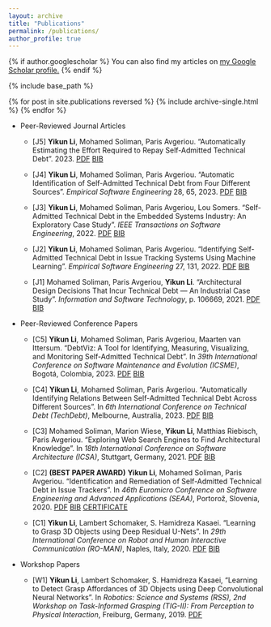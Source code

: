 ```yaml
---
layout: archive
title: "Publications"
permalink: /publications/
author_profile: true
---
```


{% if author.googlescholar %}
  You can also find my articles on <u><a href="{{author.googlescholar}}">my Google Scholar profile</a>.</u>
{% endif %}

{% include base_path %}

{% for post in site.publications reversed %}
  {% include archive-single.html %}
{% endfor %}

* Peer-Reviewed Journal Articles
    * [J5] **Yikun Li**, Mohamed Soliman, Paris Avgeriou. “Automatically Estimating the Effort Required to Repay Self-Admitted Technical Debt”. 2023. [PDF](https://yikun-li.github.io/publications/EMSE2023.pdf)  [BIB](https://raw.githubusercontent.com/yikun-li/yikun-li.github.io/master/_publications/EMSE2023_BIB.html)

    * [J4] **Yikun Li**, Mohamed Soliman, Paris Avgeriou. “Automatic Identification of Self-Admitted Technical Debt from Four Different Sources”. *Empirical Software Engineering* 28, 65, 2023. [PDF](https://yikun-li.github.io/publications/EMSE2022b.pdf)  [BIB](https://raw.githubusercontent.com/yikun-li/yikun-li.github.io/master/_publications/EMSE2022b_BIB.html)

    * [J3] **Yikun Li**, Mohamed Soliman, Paris Avgeriou, Lou Somers. “Self-Admitted Technical Debt in the Embedded Systems Industry: An Exploratory Case Study”. *IEEE Transactions on Software Engineering*, 2022. [PDF](https://yikun-li.github.io/publications/TSE2022.pdf)  [BIB](https://raw.githubusercontent.com/yikun-li/yikun-li.github.io/master/_publications/TSE2022_BIB.html)

    * [J2] **Yikun Li**, Mohamed Soliman, Paris Avgeriou. “Identifying Self-Admitted Technical Debt in Issue Tracking Systems Using Machine Learning”. *Empirical Software Engineering* 27, 131, 2022. [PDF](https://yikun-li.github.io/publications/EMSE2022a.pdf)  [BIB](https://raw.githubusercontent.com/yikun-li/yikun-li.github.io/master/_publications/EMSE2022a_BIB.html)

    * [J1] Mohamed Soliman, Paris Avgeriou, **Yikun Li**. “Architectural Design Decisions That Incur Technical Debt — An Industrial Case Study”. *Information and Software Technology*, p. 106669, 2021. [PDF](https://yikun-li.github.io/publications/IST2021.pdf)  [BIB](https://raw.githubusercontent.com/yikun-li/yikun-li.github.io/master/_publications/IST2021_BIB.html)

* Peer-Reviewed Conference Papers
    * [C5] **Yikun Li**, Mohamed Soliman, Paris Avgeriou, Maarten van Ittersum. “DebtViz: A Tool for Identifying, Measuring, Visualizing, and Monitoring Self-Admitted Technical Debt”. In *39th International Conference on Software Maintenance and Evolution (ICSME)*, Bogotá, Colombia, 2023. [PDF](https://yikun-li.github.io/publications/ICSME2023.pdf)  [BIB](https://raw.githubusercontent.com/yikun-li/yikun-li.github.io/master/_publications/ICSME2023_BIB.html)

    * [C4] **Yikun Li**, Mohamed Soliman, Paris Avgeriou. “Automatically Identifying Relations Between Self-Admitted Technical Debt Across Different Sources”. In *6th International Conference on Technical Debt (TechDebt)*, Melbourne, Australia, 2023. [PDF](https://yikun-li.github.io/publications/TechDebt2023.pdf)  [BIB](https://raw.githubusercontent.com/yikun-li/yikun-li.github.io/master/_publications/TechDebt2023_BIB.html)

    * [C3] Mohamed Soliman, Marion Wiese, **Yikun Li**, Matthias Riebisch, Paris Avgeriou. “Exploring Web Search Engines to Find Architectural Knowledge”. In *18th International Conference on Software Architecture (ICSA)*, Stuttgart, Germany, 2021. [PDF](https://yikun-li.github.io/publications/ICSA2021.pdf)  [BIB](https://raw.githubusercontent.com/yikun-li/yikun-li.github.io/master/_publications/ICSA2021_BIB.html)

    * [C2] **(BEST PAPER AWARD)** **Yikun Li**, Mohamed Soliman, Paris Avgeriou. “Identification and Remediation of Self-Admitted Technical Debt in Issue Trackers”. In *46th Euromicro Conference on Software Engineering and Advanced Applications (SEAA)*, Portorož, Slovenia, 2020. [PDF](https://yikun-li.github.io/publications/SEAA2020.pdf)  [BIB](https://raw.githubusercontent.com/yikun-li/yikun-li.github.io/master/_publications/SEAA2020_BIB.html) [CERTIFICATE](https://yikun-li.github.io/publications/SEAA2020_CERT.pdf)
    
    * [C1] **Yikun Li**, Lambert Schomaker, S. Hamidreza Kasaei. “Learning to Grasp 3D Objects using Deep Residual U-Nets”. In *29th International Conference on Robot and Human Interactive Communication (RO-MAN)*, Naples, Italy, 2020. [PDF](https://yikun-li.github.io/publications/RO-MAN2020.pdf)  [BIB](https://raw.githubusercontent.com/yikun-li/yikun-li.github.io/master/_publications/RO-MAN2020_BIB.html)
    
* Workshop Papers
    * [W1] **Yikun Li**, Lambert Schomaker, S. Hamidreza Kasaei, “Learning to Detect Grasp Affordances of 3D Objects using Deep Convolutional Neural Networks”. In *Robotics: Science and Systems (RSS), 2nd Workshop on Task-Informed Grasping (TIG-II): From Perception to Physical Interaction*, Freiburg, Germany, 2019. [PDF](https://yikun-li.github.io/publications/TIG-II2019.pdf)

